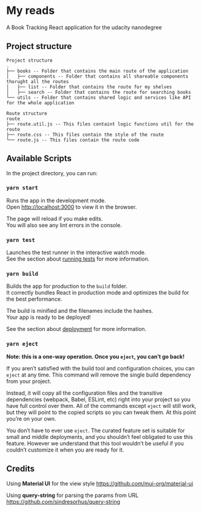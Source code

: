 # My reads

A Book Tracking React application for the udacity nanodegree

## Project structure

```
Project structure
.
├── books -- Folder that contains the main route of the application
│   ├── components -- Folder that contains all shareable components thorught all the routes 
│   ├── list -- Folder that contains the route for my shelves
│   ├── search -- Folder that contains the route for searching books 
└── utils -- Folder that contains shared logic and services like API for the whole application 

Route structure
route
├── route.util.js -- This files containt logic functions util for the route
├── route.css -- This files contain the style of the route
└── route.js -- This files contain the route code
```

## Available Scripts

In the project directory, you can run:

### `yarn start`

Runs the app in the development mode.<br />
Open [http://localhost:3000](http://localhost:3000) to view it in the browser.

The page will reload if you make edits.<br />
You will also see any lint errors in the console.

### `yarn test`

Launches the test runner in the interactive watch mode.<br />
See the section about [running tests](https://facebook.github.io/create-react-app/docs/running-tests) for more information.

### `yarn build`

Builds the app for production to the `build` folder.<br />
It correctly bundles React in production mode and optimizes the build for the best performance.

The build is minified and the filenames include the hashes.<br />
Your app is ready to be deployed!

See the section about [deployment](https://facebook.github.io/create-react-app/docs/deployment) for more information.

### `yarn eject`

**Note: this is a one-way operation. Once you `eject`, you can’t go back!**

If you aren’t satisfied with the build tool and configuration choices, you can `eject` at any time. This command will remove the single build dependency from your project.

Instead, it will copy all the configuration files and the transitive dependencies (webpack, Babel, ESLint, etc) right into your project so you have full control over them. All of the commands except `eject` will still work, but they will point to the copied scripts so you can tweak them. At this point you’re on your own.

You don’t have to ever use `eject`. The curated feature set is suitable for small and middle deployments, and you shouldn’t feel obligated to use this feature. However we understand that this tool wouldn’t be useful if you couldn’t customize it when you are ready for it.

## Credits

Using **Material UI** for the view style https://github.com/mui-org/material-ui

Using **query-string** for parsing the params from URL https://github.com/sindresorhus/query-string
